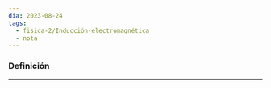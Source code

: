 ```yaml
---
dia: 2023-08-24
tags:
  - fisica-2/Inducción-electromagnética
  - nota
---
```

### Definición
---
